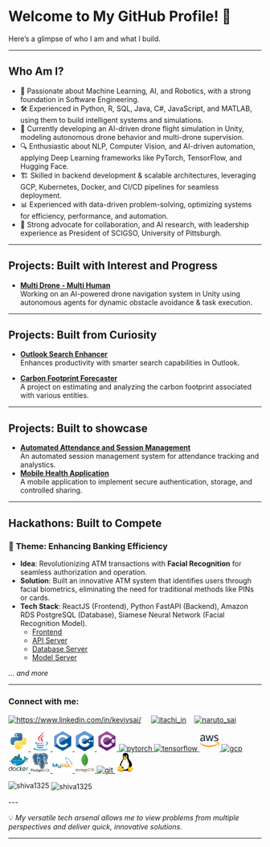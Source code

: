 # Welcome to My GitHub Profile! 🚀

Here’s a glimpse of who I am and what I build.

---

## **Who Am I?**  
- 🚀 Passionate about Machine Learning, AI, and Robotics, with a strong foundation in Software Engineering.
- 🛠️ Experienced in Python, R, SQL, Java, C#, JavaScript, and MATLAB, using them to build intelligent systems and simulations.
- 🤖 Currently developing an AI-driven drone flight simulation in Unity, modeling autonomous drone behavior and multi-drone supervision.
- 🔍 Enthusiastic about NLP, Computer Vision, and AI-driven automation, applying Deep Learning frameworks like PyTorch, TensorFlow, and Hugging Face.
- 🏗️ Skilled in backend development & scalable architectures, leveraging GCP, Kubernetes, Docker, and CI/CD pipelines for seamless deployment.
- 📊 Experienced with data-driven problem-solving, optimizing systems for efficiency, performance, and automation.
- 🎯 Strong advocate for collaboration, and AI research, with leadership experience as President of SCIGSO, University of Pittsburgh.
---

## **Projects: Built with Interest and Progress**
- [**Multi Drone - Multi Human** ](https://github.com/sai-vivek108/)  
  Working on an AI-powered drone navigation system in Unity using autonomous agents for dynamic obstacle avoidance & task execution.

---

## **Projects: Built from Curiosity**
- [**Outlook Search Enhancer**](https://github.com/sai-vivek108/Outlook-Search-Enhancer)  
  Enhances productivity with smarter search capabilities in Outlook.

- [**Carbon Footprint Forecaster**](https://github.com/sai-vivek108/Carbon-Foot-Print-Forecaster)  
  A project on estimating and analyzing the carbon footprint associated with various entities.

---

## **Projects: Built to showcase**
- [**Automated Attendance and Session Management**](https://github.com/sai-vivek108/CS2660-Term-Project)  
   An automated session management system for attendance tracking and analystics. 
- [**Mobile Health Application**](https://github.com/sai-vivek108/MobileHealth-Application)  
  A mobile application to implement secure authentication, storage, and controlled sharing.

---

## **Hackathons: Built to Compete**

### 🏦 **Theme: Enhancing Banking Efficiency**
- **Idea**: Revolutionizing ATM transactions with **Facial Recognition** for seamless authorization and operation.
- **Solution**: Built an innovative ATM system that identifies users through facial biometrics, eliminating the need for traditional methods like PINs or cards.
- **Tech Stack**: ReactJS (Frontend), Python FastAPI (Backend), Amazon RDS PostgreSQL (Database), Siamese Neural Network (Facial Recognition Model).  
  - [Frontend](https://github.com/AnuragJCChaturvedi/siamese-frontend)  
  - [API Server](https://github.com/AnuragJCChaturvedi/siamese-api-server)  
  - [Database Server](https://github.com/AnuragJCChaturvedi/siamese-database)  
  - [Model Server](https://github.com/sai-vivek108/siamese-model)


*... and more*

---
<h3 align="left">Connect with me:</h3>
<p align="left">
<a href="https://linkedin.com/in/kevivsai/" target="blank"><img align="center" src="https://raw.githubusercontent.com/rahuldkjain/github-profile-readme-generator/master/src/images/icons/Social/linked-in-alt.svg" alt="https://www.linkedin.com/in/kevivsai/" height="30" width="40" /></a> &nbsp; &nbsp; 
<a href="https://instagram.com/itachi_in" target="blank"><img align="center" src="https://raw.githubusercontent.com/rahuldkjain/github-profile-readme-generator/master/src/images/icons/Social/instagram.svg" alt="itachi_in" height="30" width="40" /></a>&nbsp; &nbsp; 
<a href="https://www.leetcode.com/naruto_sai" target="blank"><img align="center" src="https://raw.githubusercontent.com/rahuldkjain/github-profile-readme-generator/master/src/images/icons/Social/leet-code.svg" alt="naruto_sai" height="30" width="40" /></a>
</p>

<p align="left">
  <!-- Programming Languages -->
  <a href="https://www.python.org" target="_blank" rel="noreferrer">
    <img src="https://raw.githubusercontent.com/devicons/devicon/master/icons/python/python-original.svg" alt="python" width="40" height="40"/>
  </a>
  <a href="https://www.java.com" target="_blank" rel="noreferrer">
    <img src="https://raw.githubusercontent.com/devicons/devicon/master/icons/java/java-original.svg" alt="java" width="40" height="40"/>
  </a>
  <a href="https://www.cprogramming.com/" target="_blank" rel="noreferrer">
    <img src="https://raw.githubusercontent.com/devicons/devicon/master/icons/c/c-original.svg" alt="c" width="40" height="40"/>
  </a>
  <a href="https://www.w3schools.com/cpp/" target="_blank" rel="noreferrer">
    <img src="https://raw.githubusercontent.com/devicons/devicon/master/icons/cplusplus/cplusplus-original.svg" alt="cplusplus" width="40" height="40"/>
  </a>
  <a href="https://www.w3schools.com/cs/" target="_blank" rel="noreferrer">
    <img src="https://raw.githubusercontent.com/devicons/devicon/master/icons/csharp/csharp-original.svg" alt="csharp" width="40" height="40"/>
  </a>

  <!-- AI & Machine Learning -->
  <a href="https://pytorch.org/" target="_blank" rel="noreferrer">
    <img src="https://www.vectorlogo.zone/logos/pytorch/pytorch-icon.svg" alt="pytorch" width="40" height="40"/>
  </a>
  <a href="https://www.tensorflow.org" target="_blank" rel="noreferrer">
    <img src="https://www.vectorlogo.zone/logos/tensorflow/tensorflow-icon.svg" alt="tensorflow" width="40" height="40"/>
  </a>

  <!-- Backend & Cloud -->
  <a href="https://aws.amazon.com" target="_blank" rel="noreferrer">
    <img src="https://raw.githubusercontent.com/devicons/devicon/master/icons/amazonwebservices/amazonwebservices-original-wordmark.svg" alt="aws" width="40" height="40"/>
  </a>
  <a href="https://cloud.google.com" target="_blank" rel="noreferrer">
    <img src="https://www.vectorlogo.zone/logos/google_cloud/google_cloud-icon.svg" alt="gcp" width="40" height="40"/>
  </a>
  <a href="https://www.docker.com/" target="_blank" rel="noreferrer">
    <img src="https://raw.githubusercontent.com/devicons/devicon/master/icons/docker/docker-original-wordmark.svg" alt="docker" width="40" height="40"/>
  </a>

  <!-- Databases -->
  <a href="https://www.postgresql.org" target="_blank" rel="noreferrer">
    <img src="https://raw.githubusercontent.com/devicons/devicon/master/icons/postgresql/postgresql-original-wordmark.svg" alt="postgresql" width="40" height="40"/>
  </a>
  <a href="https://www.mysql.com/" target="_blank" rel="noreferrer">
    <img src="https://raw.githubusercontent.com/devicons/devicon/master/icons/mysql/mysql-original-wordmark.svg" alt="mysql" width="40" height="40"/>
  </a>
  <a href="https://www.mongodb.com/" target="_blank" rel="noreferrer">
    <img src="https://raw.githubusercontent.com/devicons/devicon/master/icons/mongodb/mongodb-original-wordmark.svg" alt="mongodb" width="40" height="40"/>
  </a>

  <!-- Dev Tools -->
  <a href="https://git-scm.com/" target="_blank" rel="noreferrer">
    <img src="https://www.vectorlogo.zone/logos/git-scm/git-scm-icon.svg" alt="git" width="40" height="40"/>
  </a>
  <a href="https://www.linux.org/" target="_blank" rel="noreferrer">
    <img src="https://raw.githubusercontent.com/devicons/devicon/master/icons/linux/linux-original.svg" alt="linux" width="40" height="40"/>
  </a>
</p>

<p><img align="left" src="https://github-readme-stats.vercel.app/api/top-langs?username=shiva1325&show_icons=true&locale=en&layout=compact" alt="shiva1325" /></p>

<p>&nbsp;<img align="center" src="https://github-readme-stats.vercel.app/api?username=shiva1325&show_icons=true&locale=en" alt="shiva1325" /></p>
---

💡 *My versatile tech arsenal allows me to view problems from multiple perspectives and deliver quick, innovative solutions.*

---

